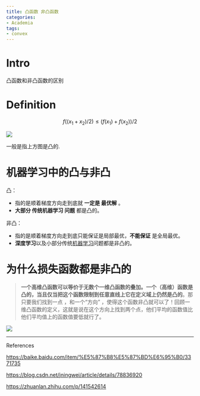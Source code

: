 ```yaml
---
title: 凸函数 非凸函数
categories:
- Academia
tags:
- convex
---
```


# Intro

凸函数和非凸函数的区别

<!--more-->

# Definition

$$
f((x_1 + x_2)/2) \leq (f(x_1) + f(x_2))/2
$$

![](https://blogimg-1304875656.cos.ap-hongkong.myqcloud.com//20220303195737.png)

一般是指上方图是凸的.



# 机器学习中的凸与非凸

凸：

- 指的是顺着梯度方向走到底就 **一定是 最优解** 。
- **大部分 传统机器学习 问题** 都是凸的。

非凸：

- 指的是顺着梯度方向走到底只能保证是局部最优，**不能保证** 是全局最优。
- **深度学习**以及小部分传统[机器学习](https://so.csdn.net/so/search?q=机器学习&spm=1001.2101.3001.7020)问题都是非凸的。



# 为什么损失函数都是非凸的

> **一个高维凸函数可以等价于无数个一维凸函数的叠加。一个（高维）函数是凸的，当且仅当把这个函数限制到任意直线上它在定义域上仍然是凸的**。那只要我们找到一点 ，和一个“方向” ，使得这个函数非凸就可以了！回顾一维凸函数的定义，这就是说在这个方向上找到两个点，他们平均的函数值比他们平均值上的函数值要低就行了。

![](https://blogimg-1304875656.cos.ap-hongkong.myqcloud.com//20220303200458.png)



---

References

https://baike.baidu.com/item/%E5%87%B8%E5%87%BD%E6%95%B0/3371735

https://blog.csdn.net/jningwei/article/details/78836920

https://zhuanlan.zhihu.com/p/141542614
